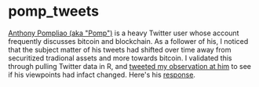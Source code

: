 # pomp_tweets

[Anthony Pompliao (aka "Pomp")](https://twitter.com/APompliano) is a heavy Twitter user whose account frequently discusses bitcoin and blockchain. As a follower of his, I noticed that the subject matter of his tweets had shifted over time away from securitized tradional assets and more towards bitcoin. I validated this through pulling Twitter data in R, and [tweeted my observation at him](https://twitter.com/n_feifel/status/1125164722364538881) to see if his viewpoints had infact changed. Here's his [response](https://twitter.com/APompliano/status/1125171264518275072).